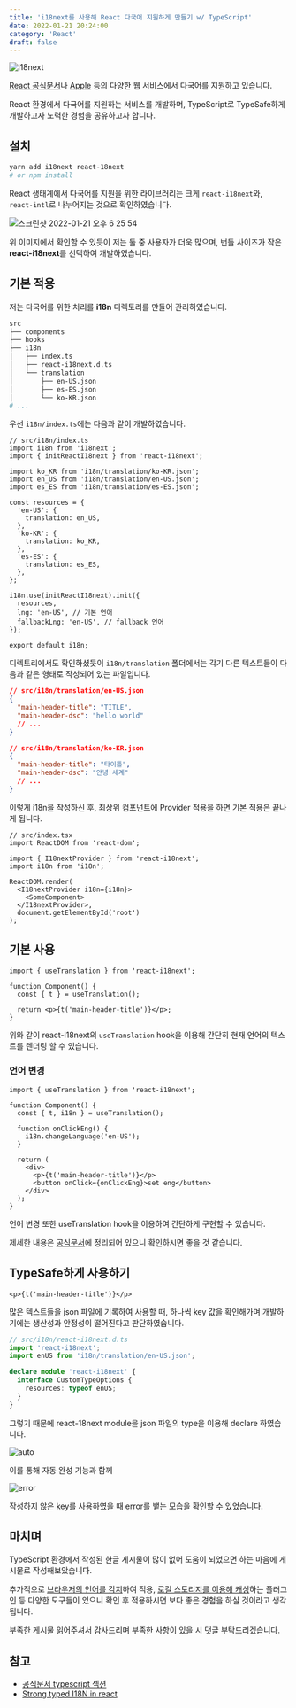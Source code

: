 ```yaml
---
title: 'i18next를 사용해 React 다국어 지원하게 만들기 w/ TypeScript'
date: 2022-01-21 20:24:00
category: 'React'
draft: false
---
```


![i18next](https://user-images.githubusercontent.com/26461307/148644476-0b439a11-f709-468c-b7cc-92ba4cde0c19.png)

[React 공식문서](https://ko.reactjs.org/languages)나 [Apple](https://www.apple.com/choose-country-region/) 등의 다양한 웹 서비스에서 다국어를 지원하고 있습니다.

React 환경에서 다국어를 지원하는 서비스를 개발하며, TypeScript로 TypeSafe하게 개발하고자 노력한 경험을 공유하고자 합니다.

## 설치

```bash
yarn add i18next react-18next
# or npm install
```

React 생태계에서 다국어를 지원을 위한 라이브러리는 크게 `react-i18next`와, `react-intl`로 나누어지는 것으로 확인하였습니다.

![스크린샷 2022-01-21 오후 6 25 54](https://user-images.githubusercontent.com/26461307/150501899-0296e1e6-6024-4405-a9a4-059c3f8222a1.png)

위 이미지에서 확인할 수 있듯이 저는 둘 중 사용자가 더욱 많으며, 번들 사이즈가 작은 **react-i18next**를 선택하여 개발하였습니다.

## 기본 적용

저는 다국어를 위한 처리를 **i18n** 디렉토리를 만들어 관리하였습니다.

```bash
src
├── components
├── hooks
├── i18n
│   ├── index.ts
│   ├── react-i18next.d.ts
│   └── translation
│       ├── en-US.json
│       ├── es-ES.json
│       └── ko-KR.json
# ...
```

우선 `i18n/index.ts`에는 다음과 같이 개발하였습니다.

```tsx
// src/i18n/index.ts
import i18n from 'i18next';
import { initReactI18next } from 'react-i18next';

import ko_KR from 'i18n/translation/ko-KR.json';
import en_US from 'i18n/translation/en-US.json';
import es_ES from 'i18n/translation/es-ES.json';

const resources = {
  'en-US': {
    translation: en_US,
  },
  'ko-KR': {
    translation: ko_KR,
  },
  'es-ES': {
    translation: es_ES,
  },
};

i18n.use(initReactI18next).init({
  resources,
  lng: 'en-US', // 기본 언어
  fallbackLng: 'en-US', // fallback 언어
});

export default i18n;
```

디렉토리에서도 확인하셨듯이 `i18n/translation` 폴더에서는 각기 다른 텍스트들이 다음과 같은 형태로 작성되어 있는 파일입니다.

```json
// src/i18n/translation/en-US.json
{
  "main-header-title": "TITLE",
  "main-header-dsc": "hello world"
  // ...
}
```

```json
// src/i18n/translation/ko-KR.json
{
  "main-header-title": "타이틀",
  "main-header-dsc": "안녕 세계"
  // ...
}
```

이렇게 i18n을 작성하신 후, 최상위 컴포넌트에 Provider 적용을 하면 기본 적용은 끝나게 됩니다.

```tsx
// src/index.tsx
import ReactDOM from 'react-dom';

import { I18nextProvider } from 'react-i18next';
import i18n from 'i18n';

ReactDOM.render(
  <I18nextProvider i18n={i18n}>
    <SomeComponent>
  </I18nextProvider>,
  document.getElementById('root')
);
```

## 기본 사용

```tsx
import { useTranslation } from 'react-i18next';

function Component() {
  const { t } = useTranslation();

  return <p>{t('main-header-title')}</p>;
}
```

위와 같이 react-i18next의 `useTranslation` hook을 이용해 간단히 현재 언어의 텍스트를 렌더링 할 수 있습니다.

### 언어 변경

```tsx
import { useTranslation } from 'react-i18next';

function Component() {
  const { t, i18n } = useTranslation();

  function onClickEng() {
    i18n.changeLanguage('en-US');
  }

  return (
    <div>
      <p>{t('main-header-title')}</p>
      <button onClick={onClickEng}>set eng</button>
    </div>
  );
}
```

언어 변경 또한 useTranslation hook을 이용하여 간단하게 구현할 수 있습니다.

제세한 내용은 [공식문서](https://react.i18next.com/)에 정리되어 있으니 확인하시면 좋을 것 같습니다.

## TypeSafe하게 사용하기

```tsx
<p>{t('main-header-title')}</p>
```

많은 텍스트들을 json 파일에 기록하여 사용할 때, 하나씩 key 값을 확인해가며 개발하기에는 생산성과 안정성이 떨어진다고 판단하였습니다.

```ts
// src/i18n/react-i18next.d.ts
import 'react-i18next';
import enUS from 'i18n/translation/en-US.json';

declare module 'react-i18next' {
  interface CustomTypeOptions {
    resources: typeof enUS;
  }
}
```

그렇기 때문에 react-18next module을 json 파일의 type을 이용해 declare 하였습니다.

![auto](https://user-images.githubusercontent.com/26461307/150509554-d5d673a2-cd23-47cf-9d9a-9a27f194a407.png)

이를 통해 자동 완성 기능과 함께

![error](https://user-images.githubusercontent.com/26461307/150509568-13daac12-3211-43fd-9dd8-6b383a44dd4f.png)

작성하지 않은 key를 사용하였을 때 error를 뱉는 모습을 확인할 수 있었습니다.

## 마치며

TypeScript 환경에서 작성된 한글 게시물이 많이 없어 도움이 되었으면 하는 마음에 게시물로 작성해보았습니다.

추가적으로 [브라우저의 언어를 감지](https://github.com/i18next/i18next-browser-languageDetector)하여 적용, [로컬 스토리지를 이용해 캐싱](https://github.com/i18next/i18next-localStorage-cache)하는 플러그인 등 다양한 도구들이 있으니 확인 후 적용하시면 보다 좋은 경험을 하실 것이라고 생각됩니다.

부족한 게시물 읽어주셔서 감사드리며 부족한 사항이 있을 시 댓글 부탁드리겠습니다.

## 참고

- [공식문서 typescript 섹션](https://react.i18next.com/latest/typescript)
- [Strong typed I18N in react](https://medium.com/geekculture/strong-typed-i18n-in-react-c43281de720c)
